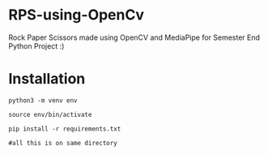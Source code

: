 # RPS-using-OpenCv

Rock Paper Scissors made using OpenCV and MediaPipe for Semester End Python Project :)

# Installation

``` <python>
python3 -m venv env

source env/bin/activate

pip install -r requirements.txt

#all this is on same directory

```
